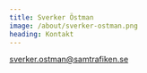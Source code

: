 ```yaml
---
title: Sverker Östman
image: /about/sverker-ostman.png
heading: Kontakt
---
```

<a href="mailto:sverker.ostman@samtrafiken.se">sverker.ostman@samtrafiken.se</a>
